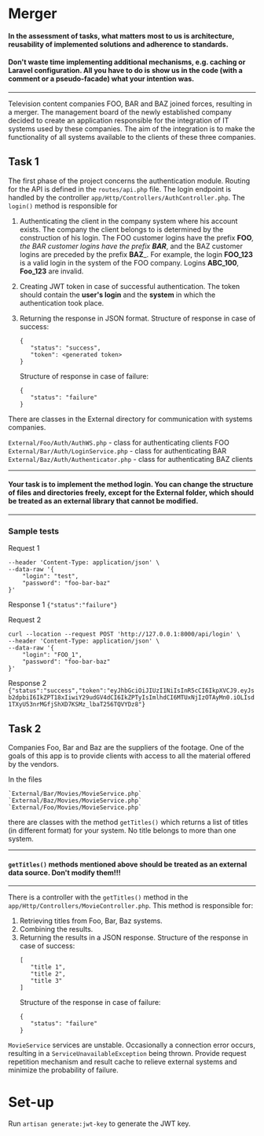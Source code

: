 Merger
=====

#### In the assessment of tasks, what matters most to us is architecture, reusability of implemented solutions and adherence to standards.
#### Don't waste time implementing additional mechanisms, e.g. caching or Laravel configuration. All you have to do is show us in the code (with a comment or a pseudo-facade) what your intention was.

---


Television content companies FOO, BAR and BAZ joined forces, resulting in a merger. The management board of the newly established company decided to create an application responsible for the integration of IT systems used by these companies. The aim of the integration is to make the functionality of all systems available to the clients of these three companies.

## Task 1

The first phase of the project concerns the authentication module.
Routing for the API is defined in the `routes/api.php` file.
The login endpoint is handled by the controller `app/Http/Controllers/AuthController.php`.
The `login()` method is responsible for


1. Authenticating the client in the company system where his account exists. The company the client belongs to is determined by the construction of his login. The FOO customer logins have the prefix **FOO**_, the BAR customer logins have the prefix **BAR**_, and the BAZ customer logins are preceded by the prefix **BAZ**_. For example, the login **FOO_123** is a valid login in the system of the FOO company. Logins **ABC_100**, **Foo_123** are invalid.
2. Creating JWT token in case of successful authentication. The token should contain the **user's login** and the **system** in which the authentication took place.
3. Returning the response in JSON format.
   Structure of response in case of success:
   ```
   {
      "status": "success",
      "token": <generated token>
   }
   ```

   Structure of response in case of failure:
   ```
   {
      "status": "failure"
   }
   ```

There are classes in the External directory for communication with systems companies.

`External/Foo/Auth/AuthWS.php` - class for authenticating clients FOO
`External/Bar/Auth/LoginService.php` - class for authenticating BAR
`External/Baz/Auth/Authenticator.php` - class for authenticating BAZ clients

---

#### Your task is to implement the method login. You can change the structure of files and directories freely, except for the External folder, which should be treated as an external library that cannot be modified.

---

### Sample tests

Request 1
```curl --location --request POST 'http://127.0.0.1:8000/api/login' \
--header 'Content-Type: application/json' \
--data-raw '{
    "login": "test",
    "password": "foo-bar-baz"
}'
```

Response 1
```{"status":"failure"}```


Request 2
```
curl --location --request POST 'http://127.0.0.1:8000/api/login' \
--header 'Content-Type: application/json' \
--data-raw '{
    "login": "FOO_1",
    "password": "foo-bar-baz"
}'
```

Response 2
```{"status":"success","token":"eyJhbGciOiJIUzI1NiIsInR5cCI6IkpXVCJ9.eyJsb2dpbiI6IkZPT18xIiwiY29udGV4dCI6IkZPTyIsImlhdCI6MTUxNjIzOTAyMn0.iOLIsd1TXyU53nrMGfjShXD7KSMz_lbaT256TQVYDz8"}```


## Task 2

Companies Foo, Bar and Baz are the suppliers of the footage. One of the goals of this app is to provide clients with access to all the material offered by the vendors.

In the files
```
`External/Bar/Movies/MovieService.php`
`External/Baz/Movies/MovieService.php`
`External/Foo/Movies/MovieService.php`
```
there are classes with the method `getTitles()` which returns a list of titles (in different format) for your system. No title belongs to more than one system.

---

#### `getTitles()` methods mentioned above should be treated as an external data source. Don't modify them!!!

---

There is a controller with the `getTitles()` method in the `app/Http/Controllers/MovieController.php`.
This method is responsible for:
1. Retrieving titles from Foo, Bar, Baz systems.
2. Combining the results.
3. Returning the results in a JSON response. Structure of the response in case of success:
   ```
   [
      "title 1",
      "title 2",
      "title 3"
   ]
   ```
   Structure of the response in case of failure:
   ```
   {
      "status": "failure"
   }
   ```

`MovieService` services are unstable. Occasionally a connection error occurs,
resulting in a `ServiceUnavailableException` being thrown. Provide request repetition
mechanism and result cache to relieve external systems and minimize the probability of failure.

# Set-up

Run `artisan generate:jwt-key` to generate the JWT key.
